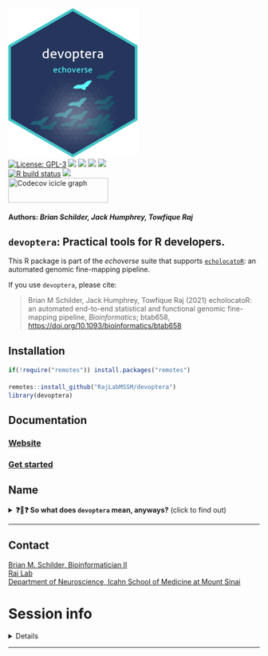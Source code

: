<img src='https://github.com/RajLabMSSM/devoptera/raw/master/inst/hex/hex.png' title='Hex sticker for devoptera' height='300'><br>
[![License:
GPL-3](https://img.shields.io/badge/license-GPL--3-blue.svg)](https://cran.r-project.org/web/licenses/GPL-3)
[![](https://img.shields.io/badge/doi-10.1093/bioinformatics/btab658-blue.svg)](https://doi.org/10.1093/bioinformatics/btab658)
[![](https://img.shields.io/badge/devel%20version-0.99.0-black.svg)](https://github.com/RajLabMSSM/devoptera)
[![](https://img.shields.io/github/languages/code-size/RajLabMSSM/devoptera.svg)](https://github.com/RajLabMSSM/devoptera)
[![](https://img.shields.io/github/last-commit/RajLabMSSM/devoptera.svg)](https://github.com/RajLabMSSM/devoptera/commits/master)
<br> [![R build
status](https://github.com/RajLabMSSM/devoptera/workflows/rworkflows/badge.svg)](https://github.com/RajLabMSSM/devoptera/actions)
[![](https://codecov.io/gh/RajLabMSSM/devoptera/branch/master/graph/badge.svg)](https://app.codecov.io/gh/RajLabMSSM/devoptera)
<br>
<a href='https://app.codecov.io/gh/RajLabMSSM/devoptera/tree/master' target='_blank'><img src='https://codecov.io/gh/RajLabMSSM/devoptera/branch/master/graphs/icicle.svg' title='Codecov icicle graph' width='200' height='50' style='vertical-align: top;'></a>  
<h4>  
Authors: <i>Brian Schilder, Jack Humphrey, Towfique Raj</i>  
</h4>

## `devoptera`: Practical tools for R developers.

This R package is part of the *echoverse* suite that supports
[`echolocatoR`](https://github.com/RajLabMSSM/echolocatoR): an automated
genomic fine-mapping pipeline.

If you use `devoptera`, please cite:

> Brian M Schilder, Jack Humphrey, Towfique Raj (2021) echolocatoR: an
> automated end-to-end statistical and functional genomic fine-mapping
> pipeline, *Bioinformatics*; btab658,
> <https://doi.org/10.1093/bioinformatics/btab658>

## Installation

``` r
if(!require("remotes")) install.packages("remotes")

remotes::install_github("RajLabMSSM/devoptera")
library(devoptera)
```

## Documentation

### [Website](https://rajlabmssm.github.io/devoptera)

### [Get started](https://rajlabmssm.github.io/devoptera/articles/devoptera)

## Name

<details>
<summary>
<strong>❓🦇❓ So what does <code>devoptera</code> mean,
anyways?</strong> (click to find out)
</summary>

[**DevOps**](https://en.wikipedia.org/wiki/DevOps) is a software
engineering methodology that is itself an amalgam of software
**Dev**lopment and IT **Op**eration**s**.

**Chiroptera** is a the name of the phylogenetic order to which bats
belong. `devoptera` is part of the broader *echoverse* suite that
supports [`echolocatoR`](https://github.com/RajLabMSSM/echolocatoR), and
`echolocatoR` is an R package that facilitates fine-mapping to pinpoint
causal genetic variants underlying complex traits.

You know, like bats do (kind of). :cricket::wavy_dash::bat:
</details>
<hr>

## Contact

<a href="https://bschilder.github.io/BMSchilder/" target="_blank">Brian
M. Schilder, Bioinformatician II</a>  
<a href="https://rajlab.org" target="_blank">Raj Lab</a>  
<a href="https://icahn.mssm.edu/about/departments/neuroscience" target="_blank">Department
of Neuroscience, Icahn School of Medicine at Mount Sinai</a>

# Session info

<details>

``` r
devoptera::session_info()
```

    ## ─ Session info ───────────────────────────────────────────────────────────────
    ##  setting  value
    ##  version  R version 4.2.1 (2022-06-23)
    ##  os       macOS Big Sur ... 10.16
    ##  system   x86_64, darwin17.0
    ##  ui       X11
    ##  language (EN)
    ##  collate  en_US.UTF-8
    ##  ctype    en_US.UTF-8
    ##  tz       Europe/London
    ##  date     2023-08-17
    ##  pandoc   3.1.1 @ /Applications/RStudio.app/Contents/Resources/app/quarto/bin/tools/ (via rmarkdown)
    ## 
    ## ─ Packages ───────────────────────────────────────────────────────────────────
    ##  package       * version   date (UTC) lib source
    ##  badger          0.2.3     2023-01-28 [2] CRAN (R 4.2.0)
    ##  Biobase         2.58.0    2022-11-01 [2] Bioconductor
    ##  BiocCheck       1.34.3    2023-03-03 [2] Bioconductor
    ##  BiocFileCache   2.6.1     2023-02-17 [2] Bioconductor
    ##  BiocGenerics    0.44.0    2022-11-01 [2] Bioconductor
    ##  BiocManager     1.30.20   2023-02-24 [2] CRAN (R 4.2.0)
    ##  BiocPkgTools    1.16.1    2023-02-28 [2] Bioconductor
    ##  biocViews       1.66.3    2023-03-06 [2] Bioconductor
    ##  bit             4.0.5     2022-11-15 [2] CRAN (R 4.2.0)
    ##  bit64           4.0.5     2020-08-30 [2] CRAN (R 4.2.0)
    ##  bitops          1.0-7     2021-04-24 [2] CRAN (R 4.2.0)
    ##  blob            1.2.4     2023-03-17 [2] CRAN (R 4.2.0)
    ##  cachem          1.0.8     2023-05-01 [2] CRAN (R 4.2.0)
    ##  callr           3.7.3     2022-11-02 [2] CRAN (R 4.2.0)
    ##  cli             3.6.1     2023-03-23 [1] CRAN (R 4.2.0)
    ##  codetools       0.2-19    2023-02-01 [2] CRAN (R 4.2.0)
    ##  colorspace      2.1-0     2023-01-23 [2] CRAN (R 4.2.1)
    ##  crayon          1.5.2     2022-09-29 [2] CRAN (R 4.2.0)
    ##  crul            1.4.0     2023-05-17 [2] CRAN (R 4.2.0)
    ##  curl            5.0.0     2023-01-12 [2] CRAN (R 4.2.0)
    ##  data.table      1.14.8    2023-02-17 [2] CRAN (R 4.2.0)
    ##  DBI             1.1.3     2022-06-18 [2] CRAN (R 4.2.0)
    ##  dbplyr          2.3.2     2023-03-21 [2] CRAN (R 4.2.0)
    ##  desc            1.4.2     2022-09-08 [2] CRAN (R 4.2.1)
    ##  devoptera       0.99.0    2023-08-17 [1] Bioconductor
    ##  devtools        2.4.5     2022-10-11 [2] CRAN (R 4.2.0)
    ##  digest          0.6.31    2022-12-11 [2] CRAN (R 4.2.0)
    ##  dlstats         0.1.7     2023-05-24 [2] CRAN (R 4.2.0)
    ##  dplyr           1.1.2     2023-04-20 [2] CRAN (R 4.2.0)
    ##  DT              0.28      2023-05-18 [2] CRAN (R 4.2.0)
    ##  ellipsis        0.3.2     2021-04-29 [2] CRAN (R 4.2.0)
    ##  evaluate        0.21      2023-05-05 [2] CRAN (R 4.2.0)
    ##  fansi           1.0.4     2023-01-22 [2] CRAN (R 4.2.1)
    ##  fastmap         1.1.1     2023-02-24 [2] CRAN (R 4.2.0)
    ##  fauxpas         0.5.2     2023-05-03 [2] CRAN (R 4.2.0)
    ##  filelock        1.0.2     2018-10-05 [2] CRAN (R 4.2.0)
    ##  fs              1.6.2     2023-04-25 [2] CRAN (R 4.2.0)
    ##  generics        0.1.3     2022-07-05 [2] CRAN (R 4.2.0)
    ##  ggplot2         3.4.2     2023-04-03 [2] CRAN (R 4.2.0)
    ##  gh              1.4.0     2023-02-22 [2] CRAN (R 4.2.0)
    ##  glue            1.6.2     2022-02-24 [2] CRAN (R 4.2.0)
    ##  graph           1.76.0    2022-11-01 [2] Bioconductor
    ##  gtable          0.3.3     2023-03-21 [2] CRAN (R 4.2.0)
    ##  here            1.0.1     2020-12-13 [2] CRAN (R 4.2.0)
    ##  hms             1.1.3     2023-03-21 [2] CRAN (R 4.2.0)
    ##  htmltools       0.5.5     2023-03-23 [2] CRAN (R 4.2.0)
    ##  htmlwidgets     1.6.2     2023-03-17 [2] CRAN (R 4.2.0)
    ##  httpcode        0.3.0     2020-04-10 [2] CRAN (R 4.2.0)
    ##  httpuv          1.6.11    2023-05-11 [2] CRAN (R 4.2.0)
    ##  httr            1.4.6     2023-05-08 [2] CRAN (R 4.2.0)
    ##  igraph          1.5.0.1   2023-07-23 [1] CRAN (R 4.2.0)
    ##  jsonlite        1.8.4     2022-12-06 [2] CRAN (R 4.2.0)
    ##  knitr           1.43      2023-05-25 [2] CRAN (R 4.2.0)
    ##  later           1.3.1     2023-05-02 [2] CRAN (R 4.2.0)
    ##  lifecycle       1.0.3     2022-10-07 [2] CRAN (R 4.2.0)
    ##  magrittr        2.0.3     2022-03-30 [1] CRAN (R 4.2.0)
    ##  memoise         2.0.1     2021-11-26 [2] CRAN (R 4.2.0)
    ##  mime            0.12      2021-09-28 [2] CRAN (R 4.2.0)
    ##  miniUI          0.1.1.1   2018-05-18 [2] CRAN (R 4.2.0)
    ##  munsell         0.5.0     2018-06-12 [2] CRAN (R 4.2.0)
    ##  pillar          1.9.0     2023-03-22 [2] CRAN (R 4.2.1)
    ##  pkgbuild        1.4.0     2022-11-27 [2] CRAN (R 4.2.0)
    ##  pkgconfig       2.0.3     2019-09-22 [1] CRAN (R 4.2.0)
    ##  pkgload         1.3.2     2022-11-16 [2] CRAN (R 4.2.0)
    ##  prettyunits     1.1.1     2020-01-24 [2] CRAN (R 4.2.0)
    ##  processx        3.8.1     2023-04-18 [2] CRAN (R 4.2.1)
    ##  profvis         0.3.8     2023-05-02 [2] CRAN (R 4.2.0)
    ##  promises        1.2.0.1   2021-02-11 [2] CRAN (R 4.2.0)
    ##  ps              1.7.5     2023-04-18 [2] CRAN (R 4.2.0)
    ##  purrr           1.0.1     2023-01-10 [2] CRAN (R 4.2.0)
    ##  R6              2.5.1     2021-08-19 [2] CRAN (R 4.2.0)
    ##  rappdirs        0.3.3     2021-01-31 [2] CRAN (R 4.2.0)
    ##  RBGL            1.74.0    2022-11-01 [2] Bioconductor
    ##  RColorBrewer    1.1-3     2022-04-03 [2] CRAN (R 4.2.0)
    ##  Rcpp            1.0.10    2023-01-22 [2] CRAN (R 4.2.1)
    ##  RCurl           1.98-1.12 2023-03-27 [2] CRAN (R 4.2.0)
    ##  readr           2.1.4     2023-02-10 [2] CRAN (R 4.2.0)
    ##  remotes         2.4.2     2021-11-30 [2] CRAN (R 4.2.0)
    ##  renv            0.17.3    2023-04-06 [2] CRAN (R 4.2.0)
    ##  rlang           1.1.1     2023-04-28 [1] CRAN (R 4.2.0)
    ##  rmarkdown       2.22      2023-06-01 [2] CRAN (R 4.2.0)
    ##  rorcid          0.7.0     2021-01-20 [2] CRAN (R 4.2.0)
    ##  rprojroot       2.0.3     2022-04-02 [2] CRAN (R 4.2.0)
    ##  RSQLite         2.3.1     2023-04-03 [2] CRAN (R 4.2.0)
    ##  rstudioapi      0.14      2022-08-22 [2] CRAN (R 4.2.0)
    ##  RUnit           0.4.32    2018-05-18 [2] CRAN (R 4.2.0)
    ##  rvcheck         0.2.1     2021-10-22 [2] CRAN (R 4.2.0)
    ##  rvest           1.0.3     2022-08-19 [2] CRAN (R 4.2.0)
    ##  rworkflows      0.99.10   2023-07-15 [1] Bioconductor
    ##  scales          1.2.1     2022-08-20 [2] CRAN (R 4.2.0)
    ##  sessioninfo     1.2.2     2021-12-06 [2] CRAN (R 4.2.0)
    ##  shiny           1.7.4     2022-12-15 [2] CRAN (R 4.2.1)
    ##  stringdist      0.9.10    2022-11-07 [2] CRAN (R 4.2.1)
    ##  stringi         1.7.12    2023-01-11 [2] CRAN (R 4.2.0)
    ##  stringr         1.5.0     2022-12-02 [2] CRAN (R 4.2.0)
    ##  tibble          3.2.1     2023-03-20 [2] CRAN (R 4.2.0)
    ##  tidyselect      1.2.0     2022-10-10 [2] CRAN (R 4.2.0)
    ##  tzdb            0.4.0     2023-05-12 [2] CRAN (R 4.2.0)
    ##  urlchecker      1.0.1     2021-11-30 [2] CRAN (R 4.2.0)
    ##  usethis         2.1.6     2022-05-25 [2] CRAN (R 4.2.0)
    ##  utf8            1.2.3     2023-01-31 [2] CRAN (R 4.2.1)
    ##  vctrs           0.6.2     2023-04-19 [2] CRAN (R 4.2.0)
    ##  whisker         0.4.1     2022-12-05 [2] CRAN (R 4.2.0)
    ##  xfun            0.39      2023-04-20 [2] CRAN (R 4.2.0)
    ##  XML             3.99-0.14 2023-03-19 [2] CRAN (R 4.2.0)
    ##  xml2            1.3.4     2023-04-27 [2] CRAN (R 4.2.0)
    ##  xtable          1.8-4     2019-04-21 [2] CRAN (R 4.2.0)
    ##  yaml            2.3.7     2023-01-23 [2] CRAN (R 4.2.1)
    ##  yulab.utils     0.0.6     2022-12-20 [2] CRAN (R 4.2.1)
    ## 
    ##  [1] /Users/bms20/Library/R/x86_64/4.2/library
    ##  [2] /Library/Frameworks/R.framework/Versions/4.2/Resources/library
    ## 
    ## ──────────────────────────────────────────────────────────────────────────────

</details>
<hr>
